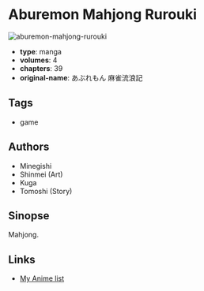 # Aburemon Mahjong Rurouki

![aburemon-mahjong-rurouki](https://cdn.myanimelist.net/images/manga/2/17802.jpg)

-   **type**: manga
-   **volumes**: 4
-   **chapters**: 39
-   **original-name**: あぶれもん 麻雀流浪記

## Tags

-   game

## Authors

-   Minegishi
-   Shinmei (Art)
-   Kuga
-   Tomoshi (Story)

## Sinopse

Mahjong.

## Links

-   [My Anime list](https://myanimelist.net/manga/12806/Aburemon_Mahjong_Rurouki)
